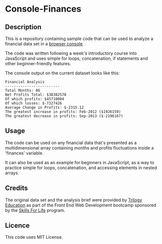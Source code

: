 # Console-Finances

## Description

This is a repository containing sample code that can be used to analyze a financial data set in a [browser console](https://maijako.github.io/Console-Finances).

The code was written following a week's introductory course into JavaScript and uses simple for loops, concatenation, if statements and other beginner-friendly features.

The console output on the current dataset looks like this:

```
Financial Analysis
-------------------------
Total Months: 86
Net Profits Total: $38382578
Of which profits: $45710004
Of which losses: $-7327426
Average Change in Profits: $-2315.12
The greatest increase in profits: Feb-2012 ($1926159)
The greatest decrease in profits: Sep-2013 ($-2196167)
```


## Usage

The code can be used on any financial data that's presented as a multidimensional array containing months and profits fluctuations inside a 'finances' variable.

It can also be used as an example for beginners in JavaScript, as a way to practice simple for loops, concatenation, and accessing elements in nested arrays.


## Credits

The original data set and the analysis brief were provided by [Trilogy Education](https://2u.com/) as part of the Front End Web Development bootcamp sponsored by the [Skills For Life](https://skillsforlife.edx.org/) program.



## Licence

This code uses MIT License.

